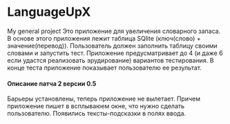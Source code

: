 # LanguageUpX
My general project
Это приложение для увеличения словарного запаса. В основе этого приложения лежит таблица SQlite (ключ(слово) + значение(перевод)). Пользователь должен заполнить таблицу своими словами и запустить тест. Приложение предусматривает до 4 (и даже 6 если удастся реализовать эрудирование) вариантов тестирования. В конце теста приложение показывает пользователю ее результат.
#### Описание патча 2 версии 0.5
Барьеры установлены, теперь приложение не вылетает. Причем приложение пишет в всплываюем окне, что нужно сделать пользователю. Появились тексты-подсказки в полях ввода.
